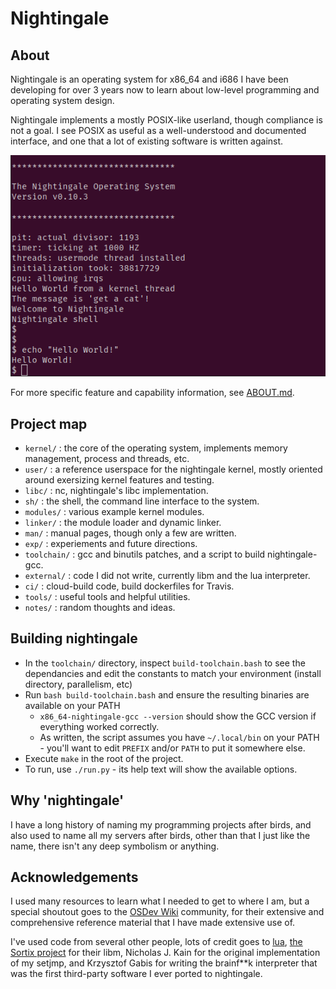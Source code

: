 # Nightingale

## About

Nightingale is an operating system for x86\_64 and i686 I have been developing
for over 3 years now to learn about low-level programming and operating system
design.

Nightingale implements a mostly POSIX-like userland, though compliance is not a
goal. I see POSIX as useful as a well-understood and documented interface, and
one that a lot of existing software is written against.

![Screenshot](/prompt.png?raw=true)

For more specific feature and capability information, see [ABOUT.md](/ABOUT.md).

## Project map

- `kernel/` : the core of the operating system, implements memory management,
  process and threads, etc.
- `user/` : a reference userspace for the nightingale kernel, mostly oriented
  around exersizing kernel features and testing.
- `libc/` : nc, nightingale's libc implementation.
- `sh/` : the shell, the command line interface to the system.
- `modules/` : various example kernel modules.
- `linker/` : the module loader and dynamic linker.
- `man/` : manual pages, though only a few are written.
- `exp/` : experiements and future directions.
- `toolchain/` : gcc and binutils patches, and a script to build
  nightingale-gcc.
- `external/` : code I did not write, currently libm and the lua interpreter.
- `ci/` : cloud-build code, build dockerfiles for Travis.
- `tools/` : useful tools and helpful utilities.
- `notes/` : random thoughts and ideas.

## Building nightingale

- In the `toolchain/` directory, inspect `build-toolchain.bash` to see the
  dependancies and edit the constants to match your environment (install
  directory, parallelism, etc)
- Run `bash build-toolchain.bash` and ensure the resulting binaries are
  available on your PATH
    - `x86_64-nightingale-gcc --version` should show the GCC version if
      everything worked correctly.
    - As written, the script assumes you have `~/.local/bin` on your PATH -
      you'll want to edit `PREFIX` and/or `PATH` to put it somewhere else.
- Execute `make` in the root of the project.
- To run, use `./run.py` - its help text will show the available options.

## Why 'nightingale'

I have a long history of naming my programming projects after birds, and also
used to name all my servers after birds, other than that I just like the name,
there isn't any deep symbolism or anything.

## Acknowledgements

I used many resources to learn what I needed to get to where I am, but a special
shoutout goes to the [OSDev Wiki](https://wiki.osdev.org/Expanded_Main_Page)
community, for their extensive and comprehensive reference material that I have
made extensive use of.

I've used code from several other people, lots of credit goes
to [lua](https://www.lua.org/), [the Sortix project](https://sortix.org/) for
their libm, Nicholas J. Kain for the original implementation of my setjmp, and
Krzysztof Gabis for writing the brainf\*\*k interpreter that was the first
third-party software I ever ported to nightingale.

